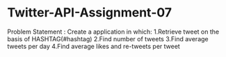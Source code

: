 # Twitter-API-Assignment-07


Problem Statement :
Create a application in which:
1.Retrieve tweet  on the basis of HASHTAG(#hashtag)
2.Find number of tweets
3.Find average tweets per day
4.Find average likes and re-tweets per tweet
